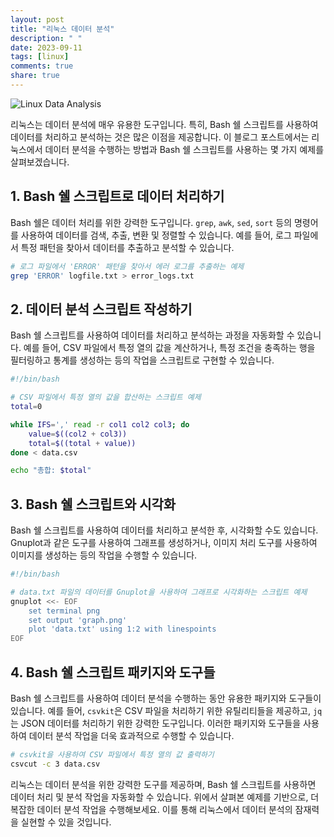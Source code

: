 ```yaml
---
layout: post
title: "리눅스 데이터 분석"
description: " "
date: 2023-09-11
tags: [linux]
comments: true
share: true
---
```


![Linux Data Analysis](https://example.com/linux-data-analysis.png)

리눅스는 데이터 분석에 매우 유용한 도구입니다. 특히, Bash 쉘 스크립트를 사용하여 데이터를 처리하고 분석하는 것은 많은 이점을 제공합니다. 이 블로그 포스트에서는 리눅스에서 데이터 분석을 수행하는 방법과 Bash 쉘 스크립트를 사용하는 몇 가지 예제를 살펴보겠습니다.

## 1. Bash 쉘 스크립트로 데이터 처리하기

Bash 쉘은 데이터 처리를 위한 강력한 도구입니다. `grep`, `awk`, `sed`, `sort` 등의 명령어를 사용하여 데이터를 검색, 추출, 변환 및 정렬할 수 있습니다. 예를 들어, 로그 파일에서 특정 패턴을 찾아서 데이터를 추출하고 분석할 수 있습니다.

```bash
# 로그 파일에서 'ERROR' 패턴을 찾아서 에러 로그를 추출하는 예제
grep 'ERROR' logfile.txt > error_logs.txt
```

## 2. 데이터 분석 스크립트 작성하기

Bash 쉘 스크립트를 사용하여 데이터를 처리하고 분석하는 과정을 자동화할 수 있습니다. 예를 들어, CSV 파일에서 특정 열의 값을 계산하거나, 특정 조건을 충족하는 행을 필터링하고 통계를 생성하는 등의 작업을 스크립트로 구현할 수 있습니다.

```bash
#!/bin/bash

# CSV 파일에서 특정 열의 값을 합산하는 스크립트 예제
total=0

while IFS=',' read -r col1 col2 col3; do
    value=$((col2 + col3))
    total=$((total + value))
done < data.csv

echo "총합: $total"
```

## 3. Bash 쉘 스크립트와 시각화

Bash 쉘 스크립트를 사용하여 데이터를 처리하고 분석한 후, 시각화할 수도 있습니다. Gnuplot과 같은 도구를 사용하여 그래프를 생성하거나, 이미지 처리 도구를 사용하여 이미지를 생성하는 등의 작업을 수행할 수 있습니다.

```bash
#!/bin/bash

# data.txt 파일의 데이터를 Gnuplot을 사용하여 그래프로 시각화하는 스크립트 예제
gnuplot <<- EOF
    set terminal png
    set output 'graph.png'
    plot 'data.txt' using 1:2 with linespoints
EOF
```

## 4. Bash 쉘 스크립트 패키지와 도구들

Bash 쉘 스크립트를 사용하여 데이터 분석을 수행하는 동안 유용한 패키지와 도구들이 있습니다. 예를 들어, `csvkit`은 CSV 파일을 처리하기 위한 유틸리티들을 제공하고, `jq`는 JSON 데이터를 처리하기 위한 강력한 도구입니다. 이러한 패키지와 도구들을 사용하여 데이터 분석 작업을 더욱 효과적으로 수행할 수 있습니다.

```bash
# csvkit을 사용하여 CSV 파일에서 특정 열의 값 출력하기
csvcut -c 3 data.csv
```

리눅스는 데이터 분석을 위한 강력한 도구를 제공하며, Bash 쉘 스크립트를 사용하면 데이터 처리 및 분석 작업을 자동화할 수 있습니다. 위에서 살펴본 예제를 기반으로, 더 복잡한 데이터 분석 작업을 수행해보세요. 이를 통해 리눅스에서 데이터 분석의 잠재력을 실현할 수 있을 것입니다.